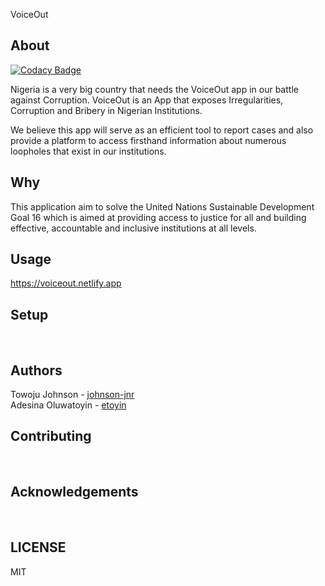 VoiceOut 

## About

[![Codacy Badge](https://api.codacy.com/project/badge/Grade/1f261aba655a4b42b4fa83c0029f39ec)](https://app.codacy.com/gh/BuildForSDG/voiceout?utm_source=github.com&utm_medium=referral&utm_content=BuildForSDG/voiceout&utm_campaign=Badge_Grade_Settings)

Nigeria is a very big country that needs the VoiceOut app in our battle against Corruption. VoiceOut is an App that exposes Irregularities, Corruption and Bribery in Nigerian Institutions. 
 
We believe this app will serve as an efficient tool to report cases and also provide a platform to access firsthand information about numerous loopholes that exist in our institutions.<br/>

## Why

This application aim to solve the United Nations Sustainable Development Goal 16 which is aimed at providing access to justice for all and building effective, accountable and inclusive institutions at all levels.<br/>

## Usage
<https://voiceout.netlify.app>

## Setup
<br/>

## Authors
Towoju Johnson - [johnson-jnr](github.com/johnson-jnr) <br/>
Adesina Oluwatoyin - [etoyin](github.com/etoyin)
<br/>

## Contributing
<br/>

## Acknowledgements
<br/>

## LICENSE
MIT

